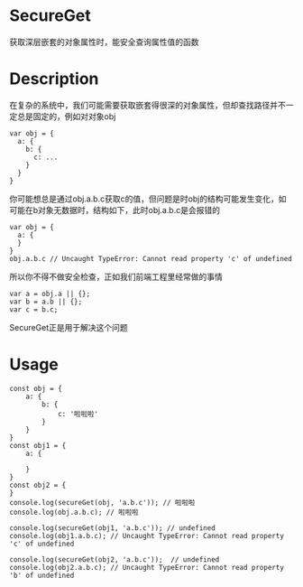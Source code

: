 # SecureGet
获取深层嵌套的对象属性时，能安全查询属性值的函数

# Description
在复杂的系统中，我们可能需要获取嵌套得很深的对象属性，但却查找路径并不一定总是固定的，例如对对象obj
```
var obj = {
  a: {
    b: {
      c: ...
    }
  }
}
```
你可能想总是通过obj.a.b.c获取c的值，但问题是时obj的结构可能发生变化，如可能在b对象无数据时，结构如下，此时obj.a.b.c是会报错的
```
var obj = {
  a: {
  }
}
obj.a.b.c // Uncaught TypeError: Cannot read property 'c' of undefined
```
所以你不得不做安全检查，正如我们前端工程里经常做的事情
```
var a = obj.a || {};
var b = a.b || {};
var c = b.c;
```
SecureGet正是用于解决这个问题

# Usage
```
const obj = {
    a: {
        b: {
            c: '啦啦啦'
        }
    }
}
const obj1 = {
    a: {

    }
}
const obj2 = {
}
console.log(secureGet(obj, 'a.b.c')); // 啦啦啦
console.log(obj.a.b.c); // 啦啦啦

console.log(secureGet(obj1, 'a.b.c')); // undefined
console.log(obj1.a.b.c); // Uncaught TypeError: Cannot read property 'c' of undefined

console.log(secureGet(obj2, 'a.b.c'));  // undefined 
console.log(obj2.a.b.c); // Uncaught TypeError: Cannot read property 'b' of undefined
```
